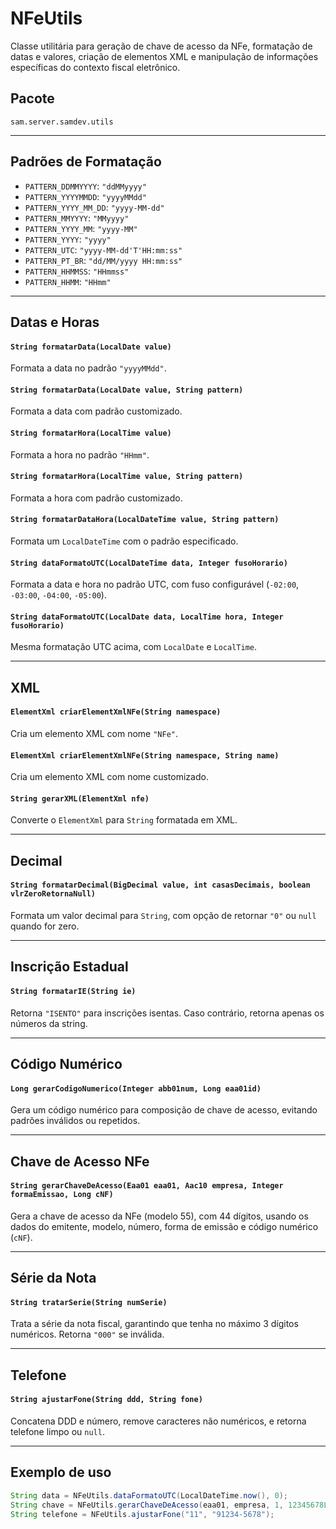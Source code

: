 # NFeUtils

Classe utilitária para geração de chave de acesso da NFe, formatação de datas e valores, criação de elementos XML e manipulação de informações específicas do contexto fiscal eletrônico.

## Pacote

`sam.server.samdev.utils`

---

## Padrões de Formatação

- `PATTERN_DDMMYYYY`: `"ddMMyyyy"`
- `PATTERN_YYYYMMDD`: `"yyyyMMdd"`
- `PATTERN_YYYY_MM_DD`: `"yyyy-MM-dd"`
- `PATTERN_MMYYYY`: `"MMyyyy"`
- `PATTERN_YYYY_MM`: `"yyyy-MM"`
- `PATTERN_YYYY`: `"yyyy"`
- `PATTERN_UTC`: `"yyyy-MM-dd'T'HH:mm:ss"`
- `PATTERN_PT_BR`: `"dd/MM/yyyy HH:mm:ss"`
- `PATTERN_HHMMSS`: `"HHmmss"`
- `PATTERN_HHMM`: `"HHmm"`

---

## Datas e Horas

#### `String formatarData(LocalDate value)`
Formata a data no padrão `"yyyyMMdd"`.

#### `String formatarData(LocalDate value, String pattern)`
Formata a data com padrão customizado.

#### `String formatarHora(LocalTime value)`
Formata a hora no padrão `"HHmm"`.

#### `String formatarHora(LocalTime value, String pattern)`
Formata a hora com padrão customizado.

#### `String formatarDataHora(LocalDateTime value, String pattern)`
Formata um `LocalDateTime` com o padrão especificado.

#### `String dataFormatoUTC(LocalDateTime data, Integer fusoHorario)`
Formata a data e hora no padrão UTC, com fuso configurável (`-02:00`, `-03:00`, `-04:00`, `-05:00`).

#### `String dataFormatoUTC(LocalDate data, LocalTime hora, Integer fusoHorario)`
Mesma formatação UTC acima, com `LocalDate` e `LocalTime`.

---

## XML

#### `ElementXml criarElementXmlNFe(String namespace)`
Cria um elemento XML com nome `"NFe"`.

#### `ElementXml criarElementXmlNFe(String namespace, String name)`
Cria um elemento XML com nome customizado.

#### `String gerarXML(ElementXml nfe)`
Converte o `ElementXml` para `String` formatada em XML.

---

## Decimal

#### `String formatarDecimal(BigDecimal value, int casasDecimais, boolean vlrZeroRetornaNull)`
Formata um valor decimal para `String`, com opção de retornar `"0"` ou `null` quando for zero.

---

## Inscrição Estadual

#### `String formatarIE(String ie)`
Retorna `"ISENTO"` para inscrições isentas. Caso contrário, retorna apenas os números da string.

---

## Código Numérico

#### `Long gerarCodigoNumerico(Integer abb01num, Long eaa01id)`
Gera um código numérico para composição de chave de acesso, evitando padrões inválidos ou repetidos.

---

## Chave de Acesso NFe

#### `String gerarChaveDeAcesso(Eaa01 eaa01, Aac10 empresa, Integer formaEmissao, Long cNF)`
Gera a chave de acesso da NFe (modelo 55), com 44 dígitos, usando os dados do emitente, modelo, número, forma de emissão e código numérico (`cNF`).

---

## Série da Nota

#### `String tratarSerie(String numSerie)`
Trata a série da nota fiscal, garantindo que tenha no máximo 3 dígitos numéricos. Retorna `"000"` se inválida.

---

## Telefone

#### `String ajustarFone(String ddd, String fone)`
Concatena DDD e número, remove caracteres não numéricos, e retorna telefone limpo ou `null`.

---

## Exemplo de uso

```java
String data = NFeUtils.dataFormatoUTC(LocalDateTime.now(), 0);
String chave = NFeUtils.gerarChaveDeAcesso(eaa01, empresa, 1, 12345678L);
String telefone = NFeUtils.ajustarFone("11", "91234-5678");
```